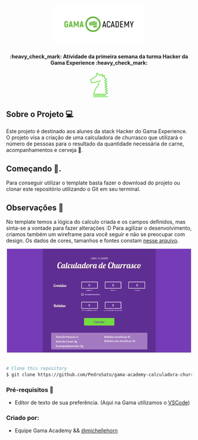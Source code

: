 <h1 align="center">
    <img alt="GamaAcademy" title="#GamaAcademy" src="./logo.png" width="250px" />
</h1>

<h4 align="center"> 
	:heavy_check_mark: Atividade da primeira semana da turma Hacker da Gama Experience :heavy_check_mark:
</h4>

<p align="center">
    <img alt="GamaHacker" title="#GamaHacker" src="./hacker.svg" width="50px" />
</p>

## Sobre o Projeto 💻

Este projeto é destinado aos alunes da stack Hacker do Gama Experience. O projeto visa a criação de uma calculadora de churrasco que utilizará o número de pessoas para o resultado da quantidade necessária de carne, acompanhamentos e cerveja 🍺.

## Começando 🏁.

Para conseguir utilizar o template basta fazer o download do projeto ou clonar este repositório utilizando o Git em seu terminal.

## Observações 📌

No template temos a lógica do calculo criada e os campos definidos, mas sinta-se a vontade para fazer alterações :D
Para agilizar o desenvolvimento, criamos também um wireframe para você seguir e não se preocupar com design. Os dados de cores, tamanhos e fontes constam [nesse arquivo](https://xd.adobe.com/view/dbdc850b-ce84-4227-67b7-ac0974fda9a6-aded/).

<p align="center">
    <img alt="XD" title="#BarbecueCalculator" src="./barbecue-calculator-xd.jpeg" width="500px" />
</p>

```bash

# Clone this repository
$ git clone https://github.com/PedroSato/gama-academy-calculadora-churrasco
```

### Pré-requisitos :large_orange_diamond:

- Editor de texto de sua preferência. (Aqui na Gama utilizamos o [VSCode](https://code.visualstudio.com))

### Criado por:

- Equipe Gama Academy && [@michellehorn](https://github.com/michellehorn)

